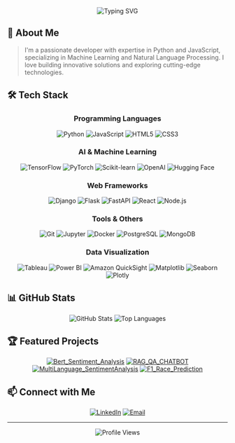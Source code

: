 <div align="center">
  <img src="https://readme-typing-svg.herokuapp.com?font=Fira+Code&pause=1000&color=2196F3&center=true&vCenter=true&width=435&lines=Hi+there%2C+I'm+Sree+Avinash!;A+passionate+developer" alt="Typing SVG" />
</div>

## 🚀 About Me
> I'm a passionate developer with expertise in Python and JavaScript, specializing in Machine Learning and Natural Language Processing. I love building innovative solutions and exploring cutting-edge technologies.

## 🛠️ Tech Stack
<div align="center">
  
### Programming Languages
![Python](https://img.shields.io/badge/Python-3776AB?style=for-the-badge&logo=python&logoColor=white)
![JavaScript](https://img.shields.io/badge/JavaScript-F7DF1E?style=for-the-badge&logo=javascript&logoColor=black)
![HTML5](https://img.shields.io/badge/HTML5-E34F26?style=for-the-badge&logo=html5&logoColor=white)
![CSS3](https://img.shields.io/badge/CSS3-1572B6?style=for-the-badge&logo=css3&logoColor=white)

### AI & Machine Learning
![TensorFlow](https://img.shields.io/badge/TensorFlow-FF6F00?style=for-the-badge&logo=tensorflow&logoColor=white)
![PyTorch](https://img.shields.io/badge/PyTorch-EE4C2C?style=for-the-badge&logo=pytorch&logoColor=white)
![Scikit-learn](https://img.shields.io/badge/scikit--learn-F7931E?style=for-the-badge&logo=scikit-learn&logoColor=white)
![OpenAI](https://img.shields.io/badge/OpenAI-412991?style=for-the-badge&logo=openai&logoColor=white)
![Hugging Face](https://img.shields.io/badge/Hugging%20Face-FFD43B?style=for-the-badge&logo=huggingface&logoColor=black)

### Web Frameworks
![Django](https://img.shields.io/badge/Django-092E20?style=for-the-badge&logo=django&logoColor=white)
![Flask](https://img.shields.io/badge/Flask-000000?style=for-the-badge&logo=flask&logoColor=white)
![FastAPI](https://img.shields.io/badge/FastAPI-009688?style=for-the-badge&logo=fastapi&logoColor=white)
![React](https://img.shields.io/badge/React-20232A?style=for-the-badge&logo=react&logoColor=61DAFB)
![Node.js](https://img.shields.io/badge/Node.js-339933?style=for-the-badge&logo=nodedotjs&logoColor=white)

### Tools & Others
![Git](https://img.shields.io/badge/Git-F05032?style=for-the-badge&logo=git&logoColor=white)
![Jupyter](https://img.shields.io/badge/Jupyter-F37626?style=for-the-badge&logo=Jupyter&logoColor=white)
![Docker](https://img.shields.io/badge/Docker-2496ED?style=for-the-badge&logo=docker&logoColor=white)
![PostgreSQL](https://img.shields.io/badge/PostgreSQL-336791?style=for-the-badge&logo=postgresql&logoColor=white)
![MongoDB](https://img.shields.io/badge/MongoDB-47A248?style=for-the-badge&logo=mongodb&logoColor=white)

### Data Visualization
![Tableau](https://img.shields.io/badge/Tableau-E97627?style=for-the-badge&logo=tableau&logoColor=white)
![Power BI](https://img.shields.io/badge/Power_BI-F2C811?style=for-the-badge&logo=powerbi&logoColor=black)
![Amazon QuickSight](https://img.shields.io/badge/Amazon_QuickSight-232F3E?style=for-the-badge&logo=amazonaws&logoColor=white)
![Matplotlib](https://img.shields.io/badge/Matplotlib-11557C?style=for-the-badge&logo=matplotlib&logoColor=white)
![Seaborn](https://img.shields.io/badge/Seaborn-0C7BDC?style=for-the-badge&logo=seaborn&logoColor=white)
![Plotly](https://img.shields.io/badge/Plotly-3F4F75?style=for-the-badge&logo=plotly&logoColor=white)

</div>

## 📊 GitHub Stats
<div align="center">
  <img src="https://github-readme-stats.vercel.app/api?username=sreeavinashbesiahgari&show_icons=true&theme=radical&hide_border=true&count_private=true" alt="GitHub Stats" />
  <img src="https://github-readme-stats.vercel.app/api/top-langs/?username=sreeavinashbesiahgari&layout=compact&theme=radical&hide_border=true" alt="Top Languages" />
</div>

## 🏆 Featured Projects
<div align="center">
  
[![Bert_Sentiment_Analysis](https://github-readme-stats.vercel.app/api/pin/?username=sreeavinashbesiahgari&repo=Bert_Sentiment_Analysis&theme=radical&hide_border=true)](https://github.com/sreeavinashbesiahgari/Bert_Sentiment_Analysis)
[![RAG_QA_CHATBOT](https://github-readme-stats.vercel.app/api/pin/?username=sreeavinashbesiahgari&repo=RAG_QA_CHATBOT&theme=radical&hide_border=true)](https://github.com/sreeavinashbesiahgari/RAG_QA_CHATBOT)
[![MultiLanguage_SentimentAnalysis](https://github-readme-stats.vercel.app/api/pin/?username=sreeavinashbesiahgari&repo=MultiLanguage_SentimentAnalysis&theme=radical&hide_border=true)](https://github.com/sreeavinashbesiahgari/MultiLanguage_SentimentAnalysis)
[![F1_Race_Prediction](https://github-readme-stats.vercel.app/api/pin/?username=sreeavinashbesiahgari&repo=F1_Race_Prediction&theme=radical&hide_border=true)](https://github.com/sreeavinashbesiahgari/F1_Race_Prediction)

</div>


## 📫 Connect with Me
<div align="center">
  
[![LinkedIn](https://img.shields.io/badge/LinkedIn-0077B5?style=for-the-badge&logo=linkedin&logoColor=white)](https://www.linkedin.com/in/b-sree-avinash/)
[![Email](https://img.shields.io/badge/Email-D14836?style=for-the-badge&logo=gmail&logoColor=white)](mailto:avinash.besiahgari@gmail.com)


</div>

---
<div align="center">
  <img src="https://komarev.com/ghpvc/?username=sreeavinashbesiahgari&color=blueviolet" alt="Profile Views" />
</div> 

